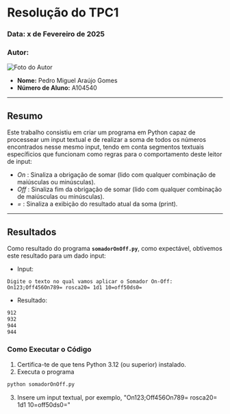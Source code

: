 # Resolução do TPC1

### **Data:** x de Fevereiro de 2025  
### **Autor:**  
![Foto do Autor](https://avatars.githubusercontent.com/u/140913282?v=4)  
- **Nome:** Pedro Miguel Araújo Gomes 
- **Número de Aluno:** A104540

---

## Resumo
Este trabalho consistiu em criar um programa em Python capaz de processear um input textual e de realizar a soma de todos os números encontrados nesse mesmo input, tendo em conta segmentos textuais específicios que funcionam como regras para o comportamento deste leitor de input:

- *On* : Sinaliza a obrigação de somar (lido com qualquer combinação de maiúsculas ou minúsculas).
- *Off* : Sinaliza fim da obrigação de somar (lido com qualquer combinação de maiúsculas ou minúsculas).
- *=* : Sinaliza a exibição do resultado atual da soma (print).

---

## Resultados
Como resultado do programa **`somadorOnOff.py`**, como expectável, obtivemos este resultado para um dado input: 

- Input:
```
Digite o texto no qual vamos aplicar o Somador On-Off:
On123;Off456On789= rosca20= 1d1 10=off50ds0=
```
- Resultado:
```bash
912
932
944
944
```

### Como Executar o Código
1. Certifica-te de que tens Python 3.12 (ou superior) instalado.
2. Executa o programa
```bash
python somadorOnOff.py
```
3. Insere um input textual, por exemplo, "On123;Off456On789= rosca20= 1d1 10=off50ds0="